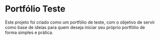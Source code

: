 # **Portfólio Teste**
Este projeto foi criado como um portfólio de teste, com o objetivo de servir como base de ideias para quem deseja iniciar seu próprio portfólio de forma simples e prática.
